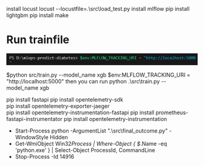 install locust
locust --locustfile=.\src\load_test.py
install mlflow
pip install lightgbm
pip install make

# Run trainfile

![Alt text](image.png)

$python src/train.py --model_name xgb
$env:MLFLOW_TRACKING_URI = "http://localhost:5000" then you can run python .\src\train.py --model_name xgb

pip install fastapi
pip install opentelemetry-sdk  
 pip install opentelemetry-exporter-jaeger  
 pip install opentelemetry-instrumentation-fastapi
pip install prometheus-fastapi-instrumentator
pip install opentelemetry-instrumentation

- Start-Process python -ArgumentList ".\src\final_outcome.py" -WindowStyle Hidden
- Get-WmiObject Win32*Process | Where-Object { $*.Name -eq 'python.exe' } | Select-Object ProcessId, CommandLine
- Stop-Process -Id 14916
